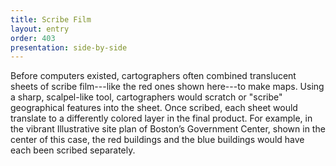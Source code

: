 ```yaml
---
title: Scribe Film
layout: entry
order: 403
presentation: side-by-side
---
```


Before computers existed, cartographers often combined translucent sheets of scribe film---like the red ones shown here---to make maps. Using a sharp, scalpel-like tool, cartographers would scratch or "scribe" geographical features into the sheet. Once scribed, each sheet would translate to a differently colored layer in the final product. For example, in the vibrant Illustrative site plan of Boston’s Government Center, shown in the center of this case, the red buildings and the blue buildings would have each been scribed separately.
